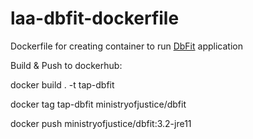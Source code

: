 # laa-dbfit-dockerfile
Dockerfile for creating container to run [DbFit](https://dbfit.github.io/dbfit/) application

Build & Push to dockerhub:

docker build . -t tap-dbfit

docker tag tap-dbfit ministryofjustice/dbfit

docker push ministryofjustice/dbfit:3.2-jre11
